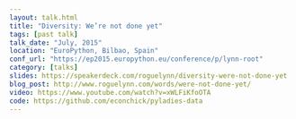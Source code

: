 ```yaml
---
layout: talk.html
title: "Diversity: We’re not done yet"
tags: [past talk]
talk_date: "July, 2015"
location: "EuroPython, Bilbao, Spain"
conf_url: "https://ep2015.europython.eu/conference/p/lynn-root"
category: [talks]
slides: https://speakerdeck.com/roguelynn/diversity-were-not-done-yet
blog_post: http://www.roguelynn.com/words/were-not-done-yet/
video: https://www.youtube.com/watch?v=xWLFiKfoOTA
code: https://github.com/econchick/pyladies-data
---
```

